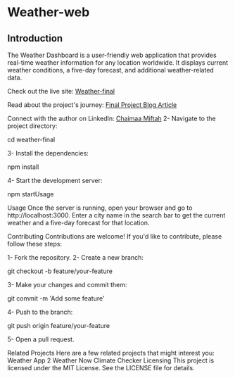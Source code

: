 # Weather-web

## Introduction
The Weather Dashboard is a user-friendly web application that provides real-time weather information for any location worldwide. It displays current weather conditions, a five-day forecast, and additional weather-related data.

Check out the live site: [Weather-final](https://chaimaamiftah14.github.io/weather-final/)

Read about the project's journey: [Final Project Blog Article](https://github.com/chaimaamiftah14/weather-final.com)

Connect with the author on LinkedIn: [Chaimaa Miftah](https://www.linkedin.com/in/cha%C3%AFma%C3%A2-miftah-951703284/)
2- Navigate to the project directory:

cd weather-final

3- Install the dependencies:

npm install

4- Start the development server:

npm startUsage

Usage
Once the server is running, open your browser and go to http://localhost:3000. Enter a city name in the search bar to get the current weather and a five-day forecast for that location.


Contributing
Contributions are welcome! If you'd like to contribute, please follow these steps:

1- Fork the repository.
2- Create a new branch:

git checkout -b feature/your-feature

3- Make your changes and commit them:

git commit -m 'Add some feature'

4- Push to the branch:

git push origin feature/your-feature

5- Open a pull request.

Related Projects
Here are a few related projects that might interest you:
Weather App 2
Weather Now
Climate Checker
Licensing
This project is licensed under the MIT License. See the LICENSE file for details.
